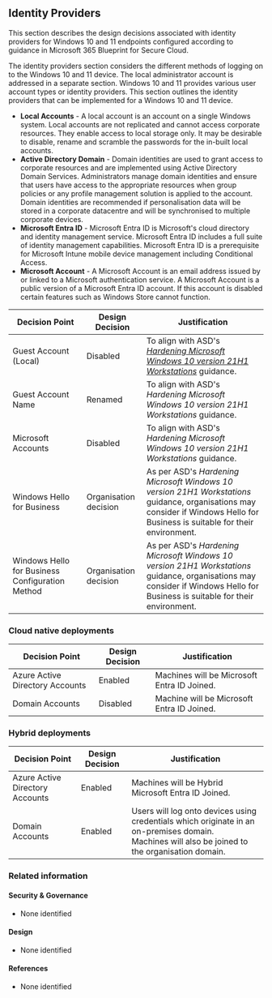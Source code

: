 Identity Providers
---

This section describes the design decisions associated with identity providers for Windows 10 and 11 endpoints configured according to guidance in Microsoft 365 Blueprint for Secure Cloud.

The identity providers section considers the different methods of logging on to the Windows 10 and 11 device. The local administrator account is addressed in a separate section.
Windows 10 and 11 provides various user account types or identity providers. This section outlines the identity providers that can be implemented for a Windows 10 and 11 device.

* **Local Accounts** - A local account is an account on a single Windows system. Local accounts are not replicated and cannot access corporate resources. They enable access to local storage only. It may be desirable to disable, rename and scramble the passwords for the in-built local accounts.
* **Active Directory Domain** - Domain identities are used to grant access to corporate resources and are implemented using Active Directory Domain Services. Administrators manage domain identities and ensure that users have access to the appropriate resources when group policies or any profile management solution is applied to the account. Domain identities are recommended if personalisation data will be stored in a corporate datacentre and will be synchronised to multiple corporate devices.
* **Microsoft Entra ID** - Microsoft Entra ID is Microsoft's cloud directory and identity management service. Microsoft Entra ID includes a full suite of identity management capabilities. Microsoft Entra ID is a prerequisite for Microsoft Intune mobile device management including Conditional Access.
* **Microsoft Account** - A Microsoft Account is an email address issued by or linked to a Microsoft authentication service. A Microsoft Account is a public version of a Microsoft Entra ID account. If this account is disabled certain features such as Windows Store cannot function.


| Decision Point                                  | Design Decision       | Justification                                                                                                                      |
|-------------------------------------------------|-----------------------|------------------------------------------------------------------------------------------------------------------------------------|
| Guest Account (Local)                           | Disabled              | To align with ASD's [*Hardening Microsoft Windows 10 version 21H1 Workstations*](https://www.cyber.gov.au/resources-business-and-government/maintaining-devices-and-systems/system-hardening-and-administration/system-hardening/hardening-microsoft-windows-10-version-21h1-workstations) guidance.                                                                                 |
| Guest Account Name                              | Renamed               | To align with ASD's *Hardening Microsoft Windows 10 version 21H1 Workstations* guidance.                                                                                 |
| Microsoft Accounts                              | Disabled              | To align with ASD's *Hardening Microsoft Windows 10 version 21H1 Workstations* guidance.                                                                                 |
| Windows Hello for Business                      | Organisation decision | As per ASD's *Hardening Microsoft Windows 10 version 21H1 Workstations* guidance, organisations may consider if Windows Hello for Business is suitable for their environment. |
| Windows Hello for Business Configuration Method | Organisation decision | As per ASD's *Hardening Microsoft Windows 10 version 21H1 Workstations* guidance, organisations may consider if Windows Hello for Business is suitable for their environment. |


### Cloud native deployments


| Decision Point                  | Design Decision | Justification                               |
|---------------------------------|-----------------|---------------------------------------------|
| Azure Active Directory Accounts | Enabled         | Machines will be Microsoft Entra ID Joined. |
| Domain Accounts                 | Disabled        | Machine will be Microsoft Entra ID Joined.  |


### Hybrid deployments


| Decision Point                  | Design Decision | Justification                                                                                                                                       |
|---------------------------------|-----------------|-----------------------------------------------------------------------------------------------------------------------------------------------------|
| Azure Active Directory Accounts | Enabled         | Machines will be Hybrid Microsoft Entra ID Joined.                                                                                                  |
| Domain Accounts                 | Enabled         | Users will log onto devices using credentials which originate in an on-premises domain.<br>Machines will also be joined to the organisation domain. |


### Related information

#### Security & Governance

* None identified

#### Design

* None identified

#### References

* None identified
